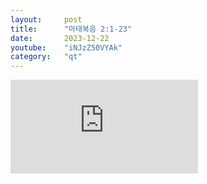 ```yaml
---
layout:     post
title:      "마태복음 2:1-23"
date:       2023-12-22
youtube:    "iNJzZ50VYAk"
category:   "qt"
---
```


<div class="youtube margin-large">
    <iframe src="https://www.youtube.com/embed/iNJzZ50VYAk" title="YouTube video player" frameborder="0" allow="accelerometer; autoplay; clipboard-write; encrypted-media; gyroscope; picture-in-picture; web-share" allowfullscreen></iframe>
</div>